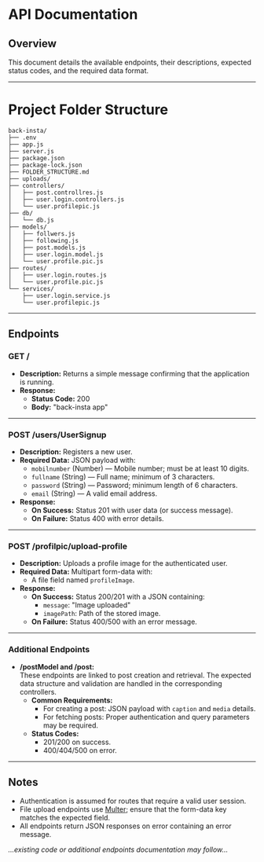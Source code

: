 # API Documentation

## Overview
This document details the available endpoints, their descriptions, expected status codes, and the required data format.

---
# Project Folder Structure

```
back-insta/
├── .env
├── app.js
├── server.js
├── package.json
├── package-lock.json
├── FOLDER_STRUCTURE.md
├── uploads/
├── controllers/
│   ├── post.controllres.js
│   ├── user.login.controllers.js
│   └── user.profilepic.js
├── db/
│   └── db.js
├── models/
│   ├── follwers.js
│   ├── following.js
│   ├── post.models.js
│   ├── user.login.model.js
│   └── user.profile.pic.js
├── routes/
│   ├── user.login.routes.js
│   └── user.profile.pic.js
└── services/
    ├── user.login.service.js
    └── user.profilepic.js
```
---

## Endpoints

### GET /
- **Description:** Returns a simple message confirming that the application is running.
- **Response:**
  - **Status Code:** 200
  - **Body:** "back-insta app"

---

### POST /users/UserSignup
- **Description:** Registers a new user.
- **Required Data:** JSON payload with:
  - `mobilnumber` (Number) — Mobile number; must be at least 10 digits.
  - `fullname` (String) — Full name; minimum of 3 characters.
  - `password` (String) — Password; minimum length of 6 characters.
  - `email` (String) — A valid email address.
- **Response:**
  - **On Success:** Status 201 with user data (or success message).
  - **On Failure:** Status 400 with error details.

---

### POST /profilpic/upload-profile
- **Description:** Uploads a profile image for the authenticated user.
- **Required Data:** Multipart form-data with:
  - A file field named `profileImage`.
- **Response:**
  - **On Success:** Status 200/201 with a JSON containing:
    - `message`: "Image uploaded"
    - `imagePath`: Path of the stored image.
  - **On Failure:** Status 400/500 with an error message.

---

### Additional Endpoints
- **/postModel and /post:**  
  These endpoints are linked to post creation and retrieval. The expected data structure and validation are handled in the corresponding controllers.  
  - **Common Requirements:**  
    - For creating a post: JSON payload with `caption` and `media` details.
    - For fetching posts: Proper authentication and query parameters may be required.
  - **Status Codes:**  
    - 201/200 on success.
    - 400/404/500 on error.

---

## Notes
- Authentication is assumed for routes that require a valid user session.
- File upload endpoints use [Multer](https://github.com/expressjs/multer); ensure that the form-data key matches the expected field.
- All endpoints return JSON responses on error containing an error message.

*...existing code or additional endpoints documentation may follow...*
